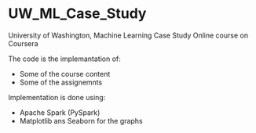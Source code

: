 # UW_ML_Case_Study
University of Washington, Machine Learning Case Study
Online course on Coursera

The code is the implemantation of:
- Some of the course content
- Some of the assignemnts

Implementation is done using:
- Apache Spark (PySpark)
- Matplotlib ans Seaborn for the graphs
